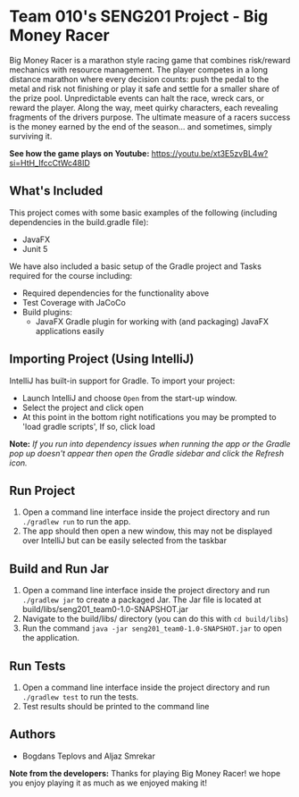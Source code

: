 # Team 010's SENG201 Project - Big Money Racer
Big Money Racer is a marathon style racing game that combines risk/reward mechanics with resource management.
The player competes in a long distance marathon where every decision counts: push the pedal to the metal and risk not finishing
or play it safe and settle for a smaller share of the prize pool. Unpredictable events can halt the race, wreck cars,
or reward the player. Along the way, meet quirky characters, each revealing fragments of the drivers purpose. The
ultimate measure of a racers success is the money earned by the end of the season... and  sometimes, simply surviving it.


**See how the game plays on Youtube:** https://youtu.be/xt3E5zvBL4w?si=HtH_IfccCtWc48ID

## What's Included
This project comes with some basic examples of the following (including dependencies in the build.gradle file):
- JavaFX
- Junit 5

We have also included a basic setup of the Gradle project and Tasks required for the course including:
- Required dependencies for the functionality above
- Test Coverage with JaCoCo
- Build plugins:
    - JavaFX Gradle plugin for working with (and packaging) JavaFX applications easily

## Importing Project (Using IntelliJ)
IntelliJ has built-in support for Gradle. To import your project:

- Launch IntelliJ and choose `Open` from the start-up window.
- Select the project and click open
- At this point in the bottom right notifications you may be prompted to 'load gradle scripts', If so, click load

**Note:** *If you run into dependency issues when running the app or the Gradle pop up doesn't appear then open the Gradle sidebar and click the Refresh icon.*

## Run Project 
1. Open a command line interface inside the project directory and run `./gradlew run` to run the app.
2. The app should then open a new window, this may not be displayed over IntelliJ but can be easily selected from the taskbar

## Build and Run Jar
1. Open a command line interface inside the project directory and run `./gradlew jar` to create a packaged Jar. The Jar file is located at build/libs/seng201_team0-1.0-SNAPSHOT.jar
2. Navigate to the build/libs/ directory (you can do this with `cd build/libs`)
3. Run the command `java -jar seng201_team0-1.0-SNAPSHOT.jar` to open the application.

## Run Tests
1. Open a command line interface inside the project directory and run `./gradlew test` to run the tests.
2. Test results should be printed to the command line

## Authors
- Bogdans Teplovs and Aljaz Smrekar

**Note from the developers:** Thanks for playing Big Money Racer! we hope you enjoy playing it as much as we enjoyed making it! 
